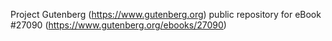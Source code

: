 Project Gutenberg (https://www.gutenberg.org) public repository for eBook #27090 (https://www.gutenberg.org/ebooks/27090)

